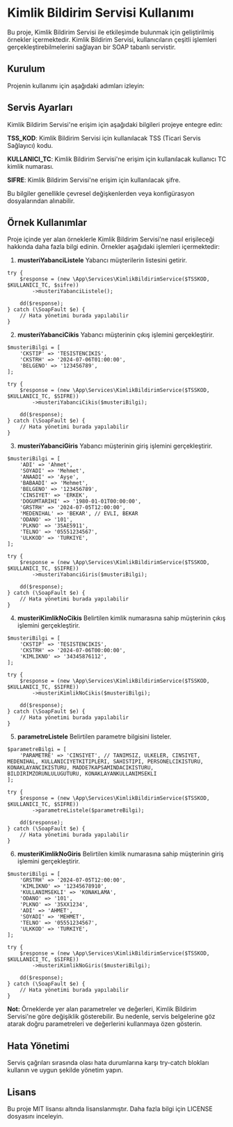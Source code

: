 # Kimlik Bildirim Servisi Kullanımı
Bu proje, Kimlik Bildirim Servisi ile etkileşimde bulunmak için geliştirilmiş örnekler içermektedir. Kimlik Bildirim Servisi, kullanıcıların çeşitli işlemleri gerçekleştirebilmelerini sağlayan bir SOAP tabanlı servistir.

## Kurulum
Projenin kullanımı için aşağıdaki adımları izleyin:

## Servis Ayarları

Kimlik Bildirim Servisi'ne erişim için aşağıdaki bilgileri projeye entegre edin:

**TSS_KOD**: Kimlik Bildirim Servisi için kullanılacak TSS (Ticari Servis Sağlayıcı) kodu.

**KULLANICI_TC**: Kimlik Bildirim Servisi'ne erişim için kullanılacak kullanıcı TC kimlik numarası.

**SIFRE**: Kimlik Bildirim Servisi'ne erişim için kullanılacak şifre.

Bu bilgiler genellikle çevresel değişkenlerden veya konfigürasyon dosyalarından alınabilir.

## Örnek Kullanımlar
Proje içinde yer alan örneklerle Kimlik Bildirim Servisi'ne nasıl erişileceği hakkında daha fazla bilgi edinin. Örnekler aşağıdaki işlemleri içermektedir:

1. **musteriYabanciListele**
Yabancı müşterilerin listesini getirir.

```
try {
    $response = (new \App\Services\KimlikBildirimService($TSSKOD, $KULLANICI_TC, $sifre))
        ->musteriYabanciListele();

    dd($response);
} catch (\SoapFault $e) {
    // Hata yönetimi burada yapılabilir
}
```

2. **musteriYabanciCikis**
Yabancı müşterinin çıkış işlemini gerçekleştirir.

```
$musteriBilgi = [
    'CKSTIP' => 'TESISTENCIKIS',
    'CKSTRH' => '2024-07-06T01:00:00',
    'BELGENO' => '123456789',
];

try {
    $response = (new \App\Services\KimlikBildirimService($TSSKOD, $KULLANICI_TC, $SIFRE))
        ->musteriYabanciCikis($musteriBilgi);

    dd($response);
} catch (\SoapFault $e) {
    // Hata yönetimi burada yapılabilir
}
```

3. **musteriYabanciGiris**
Yabancı müşterinin giriş işlemini gerçekleştirir.

```
$musteriBilgi = [
    'ADI' => 'Ahmet',
    'SOYADI' => 'Mehmet',
    'ANAADI' => 'Ayşe',
    'BABAADI' => 'Mehmet',
    'BELGENO' => '123456789',
    'CINSIYET' => 'ERKEK',
    'DOGUMTARIHI' => '1980-01-01T00:00:00',
    'GRSTRH' => '2024-07-05T12:00:00',
    'MEDENIHAL' => 'BEKAR', // EVLI, BEKAR
    'ODANO' => '101',
    'PLKNO' => '35AE5911',
    'TELNO' => '05551234567',
    'ULKKOD' => 'TURKIYE', 
];

try {
    $response = (new \App\Services\KimlikBildirimService($TSSKOD, $KULLANICI_TC, $SIFRE))
        ->musteriYabanciGiris($musteriBilgi);

    dd($response);
} catch (\SoapFault $e) {
    // Hata yönetimi burada yapılabilir
}
```

4. **musteriKimlikNoCikis**
Belirtilen kimlik numarasına sahip müşterinin çıkış işlemini gerçekleştirir.

```
$musteriBilgi = [
    'CKSTIP' => 'TESISTENCIKIS',
    'CKSTRH' => '2024-07-06T00:00:00',
    'KIMLIKNO' => '34345876112',
];

try {
    $response = (new \App\Services\KimlikBildirimService($TSSKOD, $KULLANICI_TC, $SIFRE))
        ->musteriKimlikNoCikis($musteriBilgi);

    dd($response);
} catch (\SoapFault $e) {
    // Hata yönetimi burada yapılabilir
}
```

5. **parametreListele**
Belirtilen parametre bilgisini listeler.

```
$parametreBilgi = [
    'PARAMETRE' => 'CINSIYET', // TANIMSIZ, ULKELER, CINSIYET, MEDENIHAL, KULLANICIYETKITIPLERI, SAHISTIPI, PERSONELCIKISTURU, KONAKLAYANCIKISTURU, MADDE7KAPSAMINDACIKISTURU, BILDIRIMZORUNLULUGUTURU, KONAKLAYANKULLANIMSEKLI
];

try {
    $response = (new \App\Services\KimlikBildirimService($TSSKOD, $KULLANICI_TC, $SIFRE))
        ->parametreListele($parametreBilgi);

    dd($response);
} catch (\SoapFault $e) {
    // Hata yönetimi burada yapılabilir
}
```

6. **musteriKimlikNoGiris**
Belirtilen kimlik numarasına sahip müşterinin giriş işlemini gerçekleştirir.

```
$musteriBilgi = [
    'GRSTRH' => '2024-07-05T12:00:00',
    'KIMLIKNO' => '12345678910',
    'KULLANIMSEKLI' => 'KONAKLAMA',
    'ODANO' => '101',
    'PLKNO' => '35XX1234',
    'ADI' => 'AHMET',
    'SOYADI' => 'MEHMET',
    'TELNO' => '05551234567',
    'ULKKOD' => 'TURKIYE',
];

try {
    $response = (new \App\Services\KimlikBildirimService($TSSKOD, $KULLANICI_TC, $SIFRE))
        ->musteriKimlikNoGiris($musteriBilgi);

    dd($response);
} catch (\SoapFault $e) {
    // Hata yönetimi burada yapılabilir
}
```
**Not:** Örneklerde yer alan parametreler ve değerleri, Kimlik Bildirim Servisi'ne göre değişiklik gösterebilir. Bu nedenle, servis belgelerine göz atarak doğru parametreleri ve değerlerini kullanmaya özen gösterin.

## Hata Yönetimi
Servis çağrıları sırasında olası hata durumlarına karşı try-catch blokları kullanın ve uygun şekilde yönetim yapın.

## Lisans
Bu proje MIT lisansı altında lisanslanmıştır. Daha fazla bilgi için LICENSE dosyasını inceleyin.